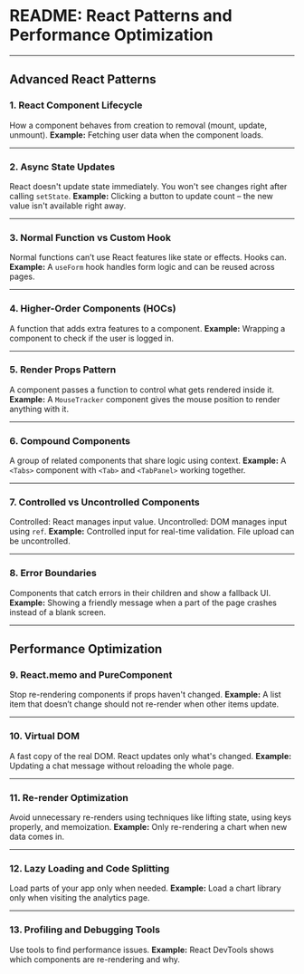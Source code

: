 # README: React Patterns and Performance Optimization

---

## Advanced React Patterns

### 1. React Component Lifecycle

How a component behaves from creation to removal (mount, update, unmount).
**Example:** Fetching user data when the component loads.

---

### 2. Async State Updates

React doesn't update state immediately. You won't see changes right after calling `setState`.
**Example:** Clicking a button to update count – the new value isn't available right away.

---

### 3. Normal Function vs Custom Hook

Normal functions can’t use React features like state or effects. Hooks can.
**Example:** A `useForm` hook handles form logic and can be reused across pages.

---

### 4. Higher-Order Components (HOCs)

A function that adds extra features to a component.
**Example:** Wrapping a component to check if the user is logged in.

---

### 5. Render Props Pattern

A component passes a function to control what gets rendered inside it.
**Example:** A `MouseTracker` component gives the mouse position to render anything with it.

---

### 6. Compound Components

A group of related components that share logic using context.
**Example:** A `<Tabs>` component with `<Tab>` and `<TabPanel>` working together.

---

### 7. Controlled vs Uncontrolled Components

Controlled: React manages input value.
Uncontrolled: DOM manages input using `ref`.
**Example:** Controlled input for real-time validation. File upload can be uncontrolled.

---

### 8. Error Boundaries

Components that catch errors in their children and show a fallback UI.
**Example:** Showing a friendly message when a part of the page crashes instead of a blank screen.

---

## Performance Optimization

### 9. React.memo and PureComponent

Stop re-rendering components if props haven't changed.
**Example:** A list item that doesn’t change should not re-render when other items update.

---

### 10. Virtual DOM

A fast copy of the real DOM. React updates only what's changed.
**Example:** Updating a chat message without reloading the whole page.

---

### 11. Re-render Optimization

Avoid unnecessary re-renders using techniques like lifting state, using keys properly, and memoization.
**Example:** Only re-rendering a chart when new data comes in.

---

### 12. Lazy Loading and Code Splitting

Load parts of your app only when needed.
**Example:** Load a chart library only when visiting the analytics page.

---

### 13. Profiling and Debugging Tools

Use tools to find performance issues.
**Example:** React DevTools shows which components are re-rendering and why.
